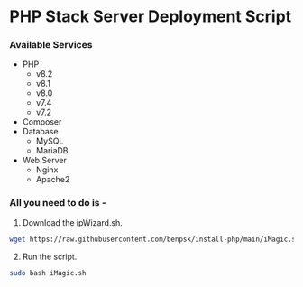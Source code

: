 # PHP Stack Server Deployment Script

### Available Services

- PHP 
  - v8.2
  - v8.1
  - v8.0
  - v7.4
  - v7.2
- Composer
- Database 
  - MySQL 
  - MariaDB
- Web Server 
  - Nginx 
  - Apache2

### All you need to do is - 

1. Download the ipWizard.sh.
```sh
wget https://raw.githubusercontent.com/benpsk/install-php/main/iMagic.sh
```

2. Run the script.
```sh
sudo bash iMagic.sh
```


